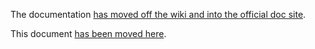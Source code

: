 The documentation [has moved off the wiki and into the official doc site](http://autofac.readthedocs.org/).

This document [has been moved here](http://autofac.readthedocs.org/en/latest/integration/aspnet.html).